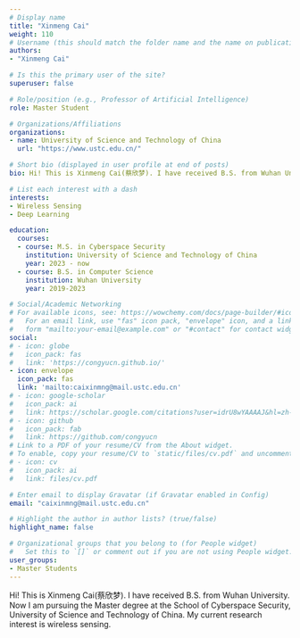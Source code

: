 ```yaml
---
# Display name
title: "Xinmeng Cai"
weight: 110
# Username (this should match the folder name and the name on publications)
authors:
- "Xinmeng Cai"

# Is this the primary user of the site?
superuser: false

# Role/position (e.g., Professor of Artificial Intelligence)
role: Master Student

# Organizations/Affiliations
organizations:
- name: University of Science and Technology of China
  url: "https://www.ustc.edu.cn/"

# Short bio (displayed in user profile at end of posts)
bio: Hi! This is Xinmeng Cai(蔡欣梦). I have received B.S. from Wuhan University. Now I am pursuing the Master degree at the School of Cyberspace Security, University of Science and Technology of China. My current research interest is wireless sensing.

# List each interest with a dash
interests:
- Wireless Sensing
- Deep Learning

education:
  courses:
  - course: M.S. in Cyberspace Security
    institution: University of Science and Technology of China
    year: 2023 - now
  - course: B.S. in Computer Science
    institution: Wuhan University
    year: 2019-2023

# Social/Academic Networking
# For available icons, see: https://wowchemy.com/docs/page-builder/#icons
#   For an email link, use "fas" icon pack, "envelope" icon, and a link in the
#   form "mailto:your-email@example.com" or "#contact" for contact widget.
social:
# - icon: globe
#   icon_pack: fas
#   link: 'https://congyucn.github.io/'
- icon: envelope
  icon_pack: fas
  link: 'mailto:caixinmng@mail.ustc.edu.cn'
# - icon: google-scholar
#   icon_pack: ai
#   link: https://scholar.google.com/citations?user=idrU8wYAAAAJ&hl=zh-CN
# - icon: github
#   icon_pack: fab
#   link: https://github.com/congyucn
# Link to a PDF of your resume/CV from the About widget.
# To enable, copy your resume/CV to `static/files/cv.pdf` and uncomment the lines below.
# - icon: cv
#   icon_pack: ai
#   link: files/cv.pdf

# Enter email to display Gravatar (if Gravatar enabled in Config)
email: "caixinmng@mail.ustc.edu.cn"

# Highlight the author in author lists? (true/false)
highlight_name: false

# Organizational groups that you belong to (for People widget)
#   Set this to `[]` or comment out if you are not using People widget.
user_groups:
- Master Students
---
```


Hi! This is Xinmeng Cai(蔡欣梦). I have received B.S. from Wuhan University. Now I am pursuing the Master degree at the School of Cyberspace Security, University of Science and Technology of China. My current research interest is wireless sensing.